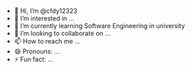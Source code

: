 - 👋 Hi, I’m @cfdy12323
- 👀 I’m interested in ...
- 🌱 I’m currently learning Software Engineering in university
- 💞️ I’m looking to collaborate on ...
- 📫 How to reach me ...
- 😄 Pronouns: ...
- ⚡ Fun fact: ...

<!---
cfdy12323/cfdy12323 is a ✨ special ✨ repository because its `README.md` (this file) appears on your GitHub profile.
You can click the Preview link to take a look at your changes.
--->
